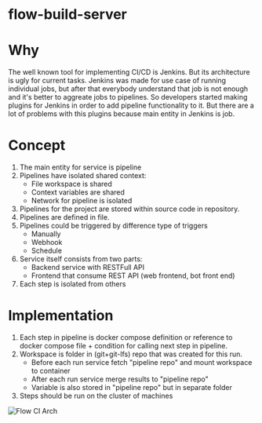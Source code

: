 # flow-build-server

# Why
The well known tool for implementing CI/CD is Jenkins. But its architecture is 
ugly for current tasks. Jenkins was made for use case of running individual
jobs, but after that everybody understand that job is not enough and it's better
to aggreate jobs to pipelines. So developers started making plugins for Jenkins 
in order to add pipeline functionality to it. But there are a lot of problems
with this plugins because main entity in Jenkins is job.

# Concept
1. The main entity for service is pipeline
2. Pipelines have isolated shared context:
    * File workspace is shared
    * Context variables are shared
    * Network for pipeline is isolated
3. Pipelines for the project are stored within source code in repository.
4. Pipelines are defined in file. 
5. Pipelines could be triggered by difference type of triggers
    * Manually
    * Webhook
    * Schedule
6. Service itself consists from two parts:
    * Backend service with RESTFull API
    * Frontend that consume REST API (web frontend, bot front end)
7. Each step is isolated from others

# Implementation
1. Each step in pipeline is docker compose definition or reference to 
docker compose file + condition for calling next step in pipeline.
2. Workspace is folder in (git+git-lfs) repo that was created for this run.
    * Before each run service fetch "pipeline repo" and mount workspace to container
    * After each run service merge results to "pipeline repo"
    * Variable is also stored in "pipeline repo" but in separate folder
3. Steps should be run on the cluster of machines

![Flow CI Arch](http://i.imgur.com/VxEIY20.jpg)
